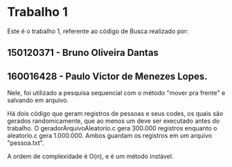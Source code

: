 # Trabalho 1

Este é o trabalho 1, referente ao código de Busca realizado por:
##	150120371 - Bruno Oliveira Dantas
##	160016428 - Paulo Victor de Menezes Lopes.

Nele, foi utilizado a pesquisa sequencial com o método "mover pra frente" e salvando em arquivo.

Há dois código que geram registros de pessoas e seus codes, os quais são gerados randomicamente, que ao menos um deve ser executado antes do trabalho. O geradorArquivoAleatorio.c gera 300.000 registros enquanto o aleatorio.c gera 1.000.000. Ambos guardam os registros em um arquivo "pessoa.txt".

A ordem de complexidade é O(n), e é um método instável.
